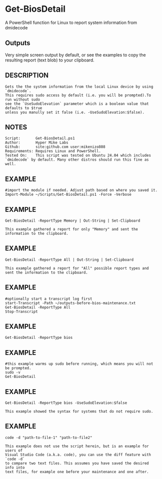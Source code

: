 # Get-BiosDetail
A PowerShell function for Linux to report system information from dmidecode

## Outputs

Very simple screen output by default, or see the examples to copy the resulting report (text blob) to your clipboard.


## DESCRIPTION
    Gets the the system information from the local Linux device by using `dmidecode`.
    This requires sudo access by default (i.e. you will be prompted).To run without sudo 
    see the `UseSudoElevation` parameter which is a boolean value that defaults to $true
    unless you manully set it false (i.e. -UseSudoElevation:$false).

## NOTES

    Script:       Get-BiosDetail.ps1
    Author:       Hyper Mike Labs
    Github:       site:github.com user:mikenizo808
    Requirements: Requires Linux and PowerShell.
    Tested On:    This script was tested on Ubuntu 24.04 which includes `dmidecode` by default. Many other distros should run this fine as well. 

## EXAMPLE

    #import the module if needed. Adjust path based on where you saved it.
    Import-Module ~/Scripts/Get-BiosDetail.ps1 -Force -Verbose

## EXAMPLE

    Get-BiosDetail -ReportType Memory | Out-String | Set-Clipboard

    This example gathered a report for only "Memory" and sent the information to the clipboard.

## EXAMPLE

    Get-BiosDetail -ReportType All | Out-String | Set-Clipboard

    This example gathered a report for "All" possible report types and sent the information to the clipboard.

## EXAMPLE

    #optionally start a transcript log first
    start-Transcript -Path ~/outputs-before-bios-maintenance.txt
    Get-BiosDetail -ReportType All
    Stop-Transcript

## EXAMPLE

    Get-BiosDetail -ReportType bios

## EXAMPLE

    #this example warms up sudo before running, which means you will not be prompted.
    sudo -v
    Get-BiosDetail

## EXAMPLE

    Get-BiosDetail -ReportType bios -UseSudoElevation:$false

    This example showed the syntax for systems that do not require sudo.

## EXAMPLE

    code -d "path-to-file-1" "path-to-file2"

    This example does not use the script herein, but is an example for users of
    Visual Studio Code (a.k.a. code), you can use the diff feature with `code -d`
    to compare two text files. This assumes you have saved the desired info into
    text files, for example one before your maintenance and one after.
    
